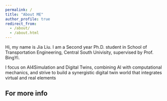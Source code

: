 ```yaml
---
permalink: /
title: "About ME"
author_profile: true
redirect_from: 
  - /about/
  - /about.html
---
```


Hi, my name is Jia Liu. I am a Second year Ph.D. student in School of Transportation Engineering, Central South Univisity, supervised by Prof. BingYi.

I focus on AI4Simulation and Digital Twins, combining AI with computational mechanics, and strive to build a synergistic digital twin world that integrates virtual and real elements

For more info
------

